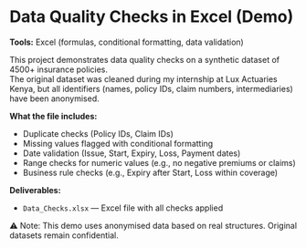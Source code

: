 # Data Quality Checks in Excel (Demo)

**Tools:** Excel (formulas, conditional formatting, data validation)

This project demonstrates data quality checks on a synthetic dataset of 4500+ insurance policies.  
The original dataset was cleaned during my internship at Lux Actuaries Kenya, but all identifiers (names, policy IDs, claim numbers, intermediaries) have been anonymised.

**What the file includes:**
- Duplicate checks (Policy IDs, Claim IDs)
- Missing values flagged with conditional formatting
- Date validation (Issue, Start, Expiry, Loss, Payment dates)
- Range checks for numeric values (e.g., no negative premiums or claims)
- Business rule checks (e.g., Expiry after Start, Loss within coverage)

**Deliverables:**
- `Data_Checks.xlsx` — Excel file with all checks applied

⚠️ Note: This demo uses anonymised data based on real structures. Original datasets remain confidential.


